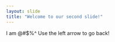 ```yaml
---
layout: slide
title: "Welcome to our second slide!"
---
```

I am @#$%^
Use the left arrow to go back!
